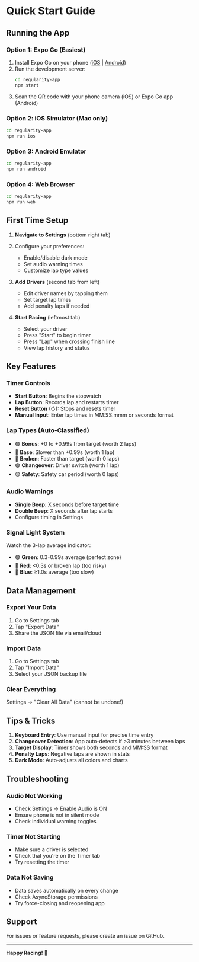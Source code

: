 # Quick Start Guide

## Running the App

### Option 1: Expo Go (Easiest)
1. Install Expo Go on your phone ([iOS](https://apps.apple.com/app/expo-go/id982107779) | [Android](https://play.google.com/store/apps/details?id=host.exp.exponent))
2. Run the development server:
   ```bash
   cd regularity-app
   npm start
   ```
3. Scan the QR code with your phone camera (iOS) or Expo Go app (Android)

### Option 2: iOS Simulator (Mac only)
```bash
cd regularity-app
npm run ios
```

### Option 3: Android Emulator
```bash
cd regularity-app
npm run android
```

### Option 4: Web Browser
```bash
cd regularity-app
npm run web
```

## First Time Setup

1. **Navigate to Settings** (bottom right tab)
2. Configure your preferences:
   - Enable/disable dark mode
   - Set audio warning times
   - Customize lap type values

3. **Add Drivers** (second tab from left)
   - Edit driver names by tapping them
   - Set target lap times
   - Add penalty laps if needed

4. **Start Racing** (leftmost tab)
   - Select your driver
   - Press "Start" to begin timer
   - Press "Lap" when crossing finish line
   - View lap history and status

## Key Features

### Timer Controls
- **Start Button**: Begins the stopwatch
- **Lap Button**: Records lap and restarts timer
- **Reset Button** (↻): Stops and resets timer
- **Manual Input**: Enter lap times in MM:SS.mmm or seconds format

### Lap Types (Auto-Classified)
- 🟢 **Bonus**: +0 to +0.99s from target (worth 2 laps)
- 🔵 **Base**: Slower than +0.99s (worth 1 lap)
- 🔴 **Broken**: Faster than target (worth 0 laps)
- 🟣 **Changeover**: Driver switch (worth 1 lap)
- 🟡 **Safety**: Safety car period (worth 0 laps)

### Audio Warnings
- **Single Beep**: X seconds before target time
- **Double Beep**: X seconds after lap starts
- Configure timing in Settings

### Signal Light System
Watch the 3-lap average indicator:
- 🟢 **Green**: 0.3-0.99s average (perfect zone)
- 🔴 **Red**: <0.3s or broken lap (too risky)
- 🔵 **Blue**: ≥1.0s average (too slow)

## Data Management

### Export Your Data
1. Go to Settings tab
2. Tap "Export Data"
3. Share the JSON file via email/cloud

### Import Data
1. Go to Settings tab
2. Tap "Import Data"
3. Select your JSON backup file

### Clear Everything
Settings → "Clear All Data" (cannot be undone!)

## Tips & Tricks

1. **Keyboard Entry**: Use manual input for precise time entry
2. **Changeover Detection**: App auto-detects if >3 minutes between laps
3. **Target Display**: Timer shows both seconds and MM:SS format
4. **Penalty Laps**: Negative laps are shown in stats
5. **Dark Mode**: Auto-adjusts all colors and charts

## Troubleshooting

### Audio Not Working
- Check Settings → Enable Audio is ON
- Ensure phone is not in silent mode
- Check individual warning toggles

### Timer Not Starting
- Make sure a driver is selected
- Check that you're on the Timer tab
- Try resetting the timer

### Data Not Saving
- Data saves automatically on every change
- Check AsyncStorage permissions
- Try force-closing and reopening app

## Support

For issues or feature requests, please create an issue on GitHub.

---

**Happy Racing! 🏁**
